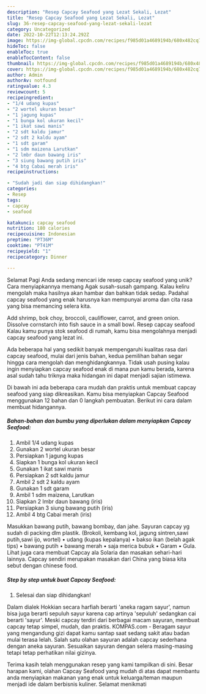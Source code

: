```yaml
---
description: "Resep Capcay Seafood yang Lezat Sekali, Lezat"
title: "Resep Capcay Seafood yang Lezat Sekali, Lezat"
slug: 36-resep-capcay-seafood-yang-lezat-sekali-lezat
category: Uncategorized
date: 2022-10-22T12:13:24.292Z
image: https://img-global.cpcdn.com/recipes/f985d01a4689194b/680x482cq70/capcay-seafood-foto-resep-utama.jpg
hideToc: false
enableToc: true
enableTocContent: false
thumbnail: https://img-global.cpcdn.com/recipes/f985d01a4689194b/680x482cq70/capcay-seafood-foto-resep-utama.jpg
cover: https://img-global.cpcdn.com/recipes/f985d01a4689194b/680x482cq70/capcay-seafood-foto-resep-utama.jpg
author: Admin
authorAv: notfound
ratingvalue: 4.3
reviewcount: 5
recipeingredient:
- "1/4 udang kupas"
- "2 wortel ukuran besar"
- "1 jagung kupas"
- "1 bunga kol ukuran kecil"
- "1 ikat sawi manis"
- "2 sdt kaldu jamur"
- "2 sdt 2 kaldu ayam"
- "1 sdt garam"
- "1 sdm maizena Larutkan"
- "2 lmbr daun bawang iris"
- "3 siung bawang putih iris"
- "4 btg Cabai merah iris"
recipeinstructions:

- "Sudah jadi dan siap dihidangkan!"
categories:
- Resep
tags:
- capcay
- seafood

katakunci: capcay seafood 
nutrition: 180 calories
recipecuisine: Indonesian
preptime: "PT36M"
cooktime: "PT41M"
recipeyield: "1"
recipecategory: Dinner

---
```



Selamat Pagi Anda sedang mencari ide resep capcay seafood yang unik? Cara menyiapkannya memang Agak susah-susah gampang. Kalau keliru mengolah maka hasilnya akan hambar dan bahkan tidak sedap. Padahal capcay seafood yang enak harusnya kan mempunyai aroma dan cita rasa yang bisa memancing selera kita.


Add shrimp, bok choy, broccoli, cauliflower, carrot, and green onion. Dissolve cornstarch into fish sauce in a small bowl. Resep capcay seafood Kalau kamu punya stok seafood di rumah, kamu bisa mengolahnya menjadi capcay seafood yang lezat ini.

Ada beberapa hal yang sedikit banyak mempengaruhi kualitas rasa dari capcay seafood, mulai dari jenis bahan, kedua pemilihan bahan segar hingga cara mengolah dan menghidangkannya. Tidak usah pusing kalau ingin menyiapkan capcay seafood enak di mana pun kamu berada, karena asal sudah tahu triknya maka hidangan ini dapat menjadi sajian istimewa.


Di bawah ini ada beberapa cara mudah dan praktis untuk membuat capcay seafood yang siap dikreasikan. Kamu bisa menyiapkan Capcay Seafood menggunakan 12 bahan dan 0 langkah pembuatan. Berikut ini cara dalam membuat hidangannya.

<!--inarticleads1-->

##### Bahan-bahan dan bumbu yang diperlukan dalam menyiapkan Capcay Seafood:

1. Ambil 1/4 udang kupas
1. Gunakan 2 wortel ukuran besar
1. Persiapkan 1 jagung kupas
1. Siapkan 1 bunga kol ukuran kecil
1. Gunakan 1 ikat sawi manis
1. Persiapkan 2 sdt kaldu jamur
1. Ambil 2 sdt 2 kaldu ayam
1. Gunakan 1 sdt garam
1. Ambil 1 sdm maizena, Larutkan
1. Siapkan 2 lmbr daun bawang (iris)
1. Persiapkan 3 siung bawang putih (iris)
1. Ambil 4 btg Cabai merah (iris)


Masukkan bawang putih, bawang bombay, dan jahe. Sayuran capcay yg sudah di packing dlm plastik. (Brokoli, kembang kol, jagung sintren,sawi putih,sawi ijo, wortel) • udang (kupas kepalanya) • bakso ikan (belah agak tips) • bawang putih • bawang merah • saja merica bubuk • Garam • Gula. Lihat juga cara membuat Capcay ala Solaria dan masakan sehari-hari lainnya. Capcay sendiri merupakan masakan dari China yang biasa kita sebut dengan chinese food. 

<!--inarticleads2-->

##### Step by step untuk buat Capcay Seafood:


1. Selesai dan siap dihidangkan!

Dalam dialek Hokkian secara harfiah berarti &#39;aneka ragam sayur&#39;, namun bisa juga berarti sepuluh sayur karena cap artinya &#39;sepuluh&#39; sedangkan cai berarti &#39;sayur&#39;. Meski capcay terdiri dari berbagai macam sayuran, membuat capcay tetap simpel, mudah, dan praktis. KOMPAS.com - Beragam sayur yang mengandung gizi dapat kamu santap saat sedang sakit atau badan mulai terasa lelah. Salah satu olahan sayuran adalah capcay sederhana dengan aneka sayuran. Sesuaikan sayuran dengan selera masing-masing tetapi tetap perhatikan nilai gizinya. 

Terima kasih telah menggunakan resep yang kami tampilkan di sini. Besar harapan kami, olahan Capcay Seafood yang mudah di atas dapat membantu anda menyiapkan makanan yang enak untuk keluarga/teman maupun menjadi ide dalam berbisnis kuliner. Selamat menikmati
